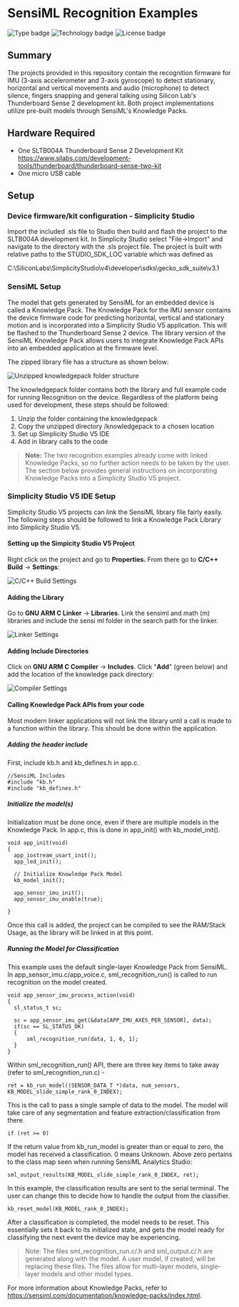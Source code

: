 # SensiML Recognition Examples #
![Type badge](https://img.shields.io/badge/dynamic/json?url=https://raw.githubusercontent.com/SiliconLabs/application_examples_ci/master/platform_applications/platform_SensiML_Recognition_common.json&label=Type&query=type&color=green)
![Technology badge](https://img.shields.io/badge/dynamic/json?url=https://raw.githubusercontent.com/SiliconLabs/application_examples_ci/master/platform_applications/platform_SensiML_Recognition_common.json&label=Technology&query=technology&color=green)
![License badge](https://img.shields.io/badge/dynamic/json?url=https://raw.githubusercontent.com/SiliconLabs/application_examples_ci/master/platform_applications/platform_SensiML_Recognition_common.json&label=License&query=license&color=green)

## Summary ##

The projects provided in this repository contain the recognition firmware for IMU (3-axis accelerometer and 3-axis gyroscope) to detect stationary, horizontal and vertical movements and audio (microphone) to detect silence, fingers snapping and general talking using Silicon Lab's Thunderboard Sense 2 development kit. Both project implementations utilize pre-built models through SensiML's Knowledge Packs.

## Hardware Required ##

- One SLTB004A Thunderboard Sense 2 Development Kit
<https://www.silabs.com/development-tools/thunderboard/thunderboard-sense-two-kit>
- One micro USB cable

## Setup ##

### Device firmware/kit configuration - Simplicity Studio ###

Import the included .sls file to Studio then build and flash the project to the SLTB004A development kit.
In Simplicity Studio select "File->Import" and navigate to the directory with the .sls project file.
The project is built with relative paths to the STUDIO_SDK_LOC variable which was defined as

C:\SiliconLabs\SimplicityStudio\v4\developer\sdks\gecko_sdk_suite\v3.1

### SensiML Setup ###

The model that gets generated by SensiML for an embedded device is called a Knowledge Pack. The Knowledge Pack for the IMU sensor contains the device firmware code for predicting horizontal, vertical and stationary motion and is incorporated into a Simplicity Studio V5 application. This will be flashed to the Thunderboard Sense 2 device.
The library version of the SensiML Knowledge Pack allows users to integrate Knowledge Pack APIs into an embedded application at the firmware level. 

The zipped library file has a structure as shown below:

![Unzipped knowledgepack folder structure](doc/folder_structure.PNG)

The knowledgepack folder contains both the library and full example code for running Recognition on the device. Regardless of the platform being used for development, these steps should be followed:

1. Unzip the folder containing the knowledgepack
2. Copy the unzipped directory <project name>/knowledgepack to a chosen location
3. Set up Simplicity Studio V5 IDE 
4. Add in library calls to the code 

> **Note:** The two recognition examples already come with linked Knowledge Packs, so no further action needs to be taken by the user. The section below provides general instructions on incorporating Knowledge Packs into a Simplicity Studio V5 project. 

### Simplicity Studio V5 IDE Setup ###

Simplicity Studio V5 projects can link the SensiML library file fairly easily. The following steps should be followed to link a Knowledge Pack Library into Simplicity Studio V5. 

#### Setting up the Simpicity Studio V5 Project ####

Right click on the project and go to **Properties.** From there go to **C/C++ Build** → **Settings**:

![C/C++ Build Settings](doc/ProjectSettings_1.PNG)

#### Adding the Library ####

Go to **GNU ARM C Linker** → **Libraries**. Link the sensiml and math (m) libraries and include the sensi ml folder in the search path for the linker. 

![Linker Settings](doc/ProjectSettings_2.PNG)

#### Adding Include Directories ####

Click on **GNU ARM C Compiler** → **Includes**. Click "**Add**" (green below) and add the location of the knowledge pack directory:

![Compiler Settings](doc/ProjectSettings_3.PNG)

#### Calling Knowledge Pack APIs from your code #### 

Most modern linker applications will not link the library until a call is made to a function within the library. This should be done within the application. 

##### Adding the header include #####

First, include kb.h and kb_defines.h in app.c. 

```
//SensiML Includes
#include "kb.h"
#include "kb_defines.h"
```

##### Initialize the model(s) #####

Initialization must be done once, even if there are multiple models in the Knowledge Pack. In app.c, this is done in app_init() with kb_model_init().

```
void app_init(void)
{
  app_iostream_usart_init();
  app_led_init();

  // Initialize Knowledge Pack Model
  kb_model_init();

  app_sensor_imu_init();
  app_sensor_imu_enable(true);

}
```

Once this call is added, the project can be compiled to see the RAM/Stack Usage, as the library will be linked in at this point. 

##### Running the Model for Classification #####

This example uses the default single-layer Knowledge Pack from SensiML. In app_sensor_imu.c/app_voice.c, sml_recognition_run() is called to run recognition on the model created. 
```
void app_sensor_imu_process_action(void)
{
  sl_status_t sc;

  sc = app_sensor_imu_get(&data[APP_IMU_AXES_PER_SENSOR], data);
  if(sc == SL_STATUS_OK)
  {
      sml_recognition_run(data, 1, 6, 1);
  }
}
```

Within sml_recognition_run() API, there are three key items to take away (refer to sml_recognition_run.c) -
```
ret = kb_run_model((SENSOR_DATA_T *)data, num_sensors, KB_MODEL_slide_simple_rank_0_INDEX);
```
This is the call to pass a single sample of data to the model. The model will take care of any segmentation and feature extraction/classification from there. 
```
if (ret >= 0)
```
If the return value from kb_run_model is greater than or equal to zero, the model has received a classification. 0 means Unknown. Above zero pertains to the class map seen when running SensiML Analytics Studio:
```
sml_output_results(KB_MODEL_slide_simple_rank_0_INDEX, ret);
```
In this example, the classification results are sent to the serial terminal. The user can change this to decide how to handle the output from the classifier.
```
kb_reset_model(KB_MODEL_rank_0_INDEX);
```
After a classification is completed, the model needs to be reset. This essentially sets it back to its initialized state, and gets the model ready for classifying the next event the device may be experiencing.

>Note: The files sml_recognition_run.c/.h and sml_output.c/.h are generated along with the model. A user model, if created, will be replacing these files. The files allow for multi-layer models, single-layer models and other model types. 

For more information about Knowledge Packs, refer to https://sensiml.com/documentation/knowledge-packs/index.html. 